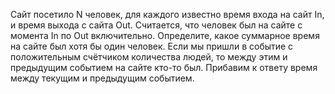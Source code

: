 Сайт посетило N человек, для каждого известно время входа на сайт In, и время выхода с сайта Out. Считается, что человек был на сайте с момента In по Out включительно. Определите, какое суммарное время на сайте был хотя бы один человек.
Если мы пришли в событие с положительным счётчиком количества людей, то между этим и предыдущим событием на сайте кто-то был. Прибавим к ответу время между текущим и предыдущим событием.
